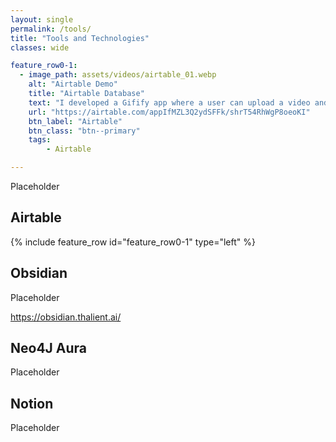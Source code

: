 ```yaml
---
layout: single
permalink: /tools/
title: "Tools and Technologies"
classes: wide

feature_row0-1:
  - image_path: assets/videos/airtable_01.webp
    alt: "Airtable Demo"
    title: "Airtable Database"
    text: "I developed a Gifify app where a user can upload a video and get it processed into a gif. This is a Flask app deployed to AWS EC2 instance. The user login data is saved into DynamoDB, while the users' uploaded videos and resulting gifs are stored on S3 buckets. The video processing is implemented through a Lambda function (deployed via Docker to ECS)."
    url: "https://airtable.com/appIfMZL3Q2ydSFFk/shrT54RhWgP8oeoKI"
    btn_label: "Airtable"
    btn_class: "btn--primary"
    tags:
        - Airtable

---
```


Placeholder

## Airtable

{% include feature_row id="feature_row0-1" type="left" %}
<a name="Airtable Database"></a>

## Obsidian

Placeholder

https://obsidian.thalient.ai/

## Neo4J Aura

Placeholder

## Notion

Placeholder